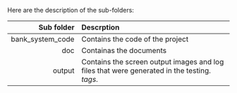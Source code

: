 Here are the description of the sub-folders:

| Sub folder  |        Descrption
|------------:|:----------------------|
| bank_system_code| Contains the code of the project|
| doc        | Containas the documents|
|output      | Contains the screen output images and log files that were generated in the testing. <em>tags</em>.</dd>
